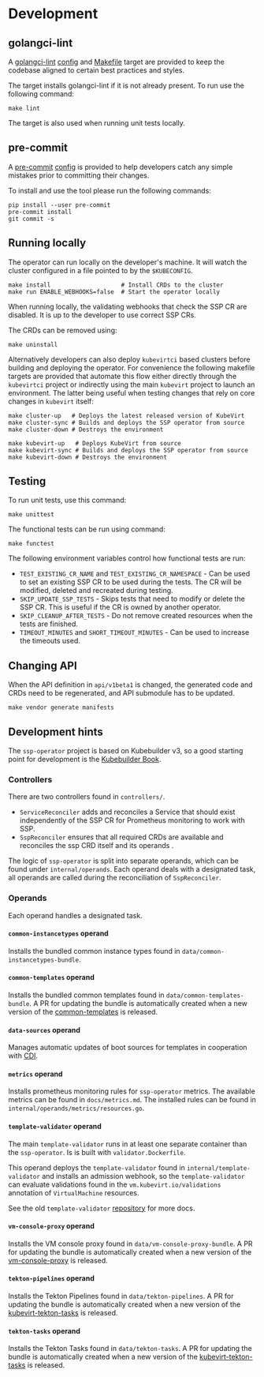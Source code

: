 # Development

## golangci-lint

A [golangci-lint](https://golangci-lint.run/) [config](../.golangci.yaml) and [Makefile](../Makefile) target are provided to keep the codebase aligned to certain best practices and styles.

The target installs golangci-lint if it is not already present. To run use the following command:

```shell
make lint
```

The target is also used when running unit tests locally.

## pre-commit

A [pre-commit](https://pre-commit.com/) [config](../.pre-commit-config.yaml) is provided to help developers catch any simple mistakes prior to committing their changes.

To install and use the tool please run the following commands:

```shell
pip install --user pre-commit
pre-commit install
git commit -s
```

## Running locally

The operator can run locally on the developer's machine.
It will watch the cluster configured in a file pointed to by the `$KUBECONFIG`.
```shell
make install                    # Install CRDs to the cluster
make run ENABLE_WEBHOOKS=false  # Start the operator locally
```

When running locally, the validating webhooks that check the SSP CR
are disabled. It is up to the developer to use correct SSP CRs.

The CRDs can be removed using:
```shell
make uninstall
```

Alternatively developers can also deploy `kubevirtci` based clusters before
building and deploying the operator. For convenience the following makefile
targets are provided that automate this flow either directly through the
`kubevirtci` project or indirectly using the main `kubevirt` project to
launch an environment. The latter being useful when testing changes that
rely on core changes in `kubevirt` itself:

```shell
make cluster-up   # Deploys the latest released version of KubeVirt
make cluster-sync # Builds and deploys the SSP operator from source
make cluster-down # Destroys the environment
```

```shell
make kubevirt-up   # Deploys KubeVirt from source
make kubevirt-sync # Builds and deploys the SSP operator from source
make kubevirt-down # Destroys the environment
```

## Testing

To run unit tests, use this command:
```shell
make unittest
```

The functional tests can be run using command:
```shell
make functest
```

The following environment variables control how functional tests are run:
- `TEST_EXISTING_CR_NAME` and `TEST_EXISTING_CR_NAMESPACE` - Can be used
  to set an existing SSP CR to be used during the tests.
  The CR will be modified, deleted and recreated during testing.
- `SKIP_UPDATE_SSP_TESTS` - Skips tests that need to modify or delete
  the SSP CR. This is useful if the CR is owned by another operator.
- `SKIP_CLEANUP_AFTER_TESTS` - Do not remove created resources when
  the tests are finished.
- `TIMEOUT_MINUTES` and `SHORT_TIMEOUT_MINUTES` - Can be used to increase the timeouts used.

## Changing API

When the API definition in `api/v1beta1` is changed,
the generated code and CRDs need to be regenerated,
and API submodule has to be updated.
```shell
make vendor generate manifests
```

## Development hints

The `ssp-operator` project is based on Kubebuilder v3, so a good starting point
for development is the [Kubebuilder Book](https://book.kubebuilder.io/).

### Controllers

There are two controllers found in `controllers/`.
- `ServiceReconciler` adds and reconciles a Service that should exist
independently of the SSP CR for Prometheus monitoring to work with SSP.
- `SspReconciler` ensures that all required CRDs are available and reconciles
  the ssp CRD itself and its operands .

The logic of `ssp-operator` is split into separate operands, which can be found
under `internal/operands`. Each operand deals with a designated task, all
operands are called during the reconciliation of `SspReconciler`.

### Operands

Each operand handles a designated task.

#### `common-instancetypes` operand

Installs the bundled common instance types found in `data/common-instancetypes-bundle`.

#### `common-templates` operand

Installs the bundled common templates found in `data/common-templates-bundle`.
A PR for updating the bundle is automatically created when a new version of the
[common-templates](https://github.com/kubevirt/common-templates) is released.

#### `data-sources` operand

Manages automatic updates of boot sources for templates in cooperation with
[CDI](https://github.com/kubevirt/containerized-data-importer).

#### `metrics` operand

Installs prometheus monitoring rules for `ssp-operator` metrics. The available
metrics can be found in `docs/metrics.md`. The installed rules can be found in
`internal/operands/metrics/resources.go`.

#### `template-validator` operand

The main `template-validator` runs in at least one separate container than the
`ssp-operator`. Is is built with `validator.Dockerfile`.

This operand deploys the `template-validator` found in
`internal/template-validator` and installs an admission webhook, so the
`template-validator` can evaluate validations found in the
`vm.kubevirt.io/validations` annotation of `VirtualMachine` resources.

See the old `template-validator` [repository](https://github.com/kubevirt/kubevirt-template-validator)
for more docs.

#### `vm-console-proxy` operand

Installs the VM console proxy found in `data/vm-console-proxy-bundle`. A PR for updating the bundle is automatically created when a new version of the [vm-console-proxy](https://github.com/kubevirt/vm-console-proxy) is released.

#### `tekton-pipelines` operand

Installs the Tekton Pipelines found in `data/tekton-pipelines`. A PR for updating the bundle is automatically created when a new version of the [kubevirt-tekton-tasks](https://github.com/kubevirt/kubevirt-tekton-tasks) is released.

#### `tekton-tasks` operand

Installs the Tekton Tasks found in `data/tekton-tasks`. A PR for updating the bundle is automatically created when a new version of the [kubevirt-tekton-tasks](https://github.com/kubevirt/kubevirt-tekton-tasks) is released.

